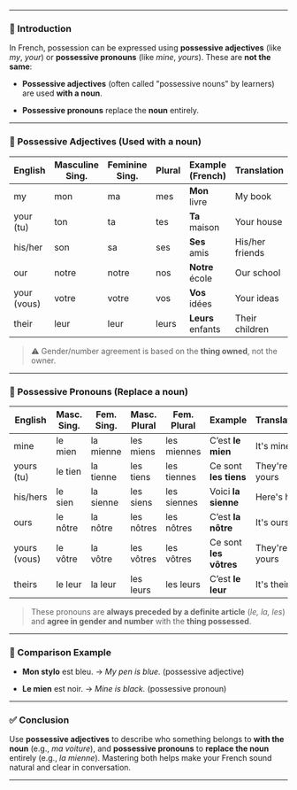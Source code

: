 
---
### 🧠 Introduction

In French, possession can be expressed using **possessive adjectives** (like _my_, _your_) or **possessive pronouns** (like _mine_, _yours_). These are **not the same**:

- **Possessive adjectives** (often called "possessive nouns" by learners) are used **with a noun**.
    
- **Possessive pronouns** replace the **noun** entirely.
    

---

### 📘 Possessive Adjectives (Used **with** a noun)

|English|Masculine Sing.|Feminine Sing.|Plural|Example (French)|Translation|
|---|---|---|---|---|---|
|my|mon|ma|mes|**Mon** livre|My book|
|your (tu)|ton|ta|tes|**Ta** maison|Your house|
|his/her|son|sa|ses|**Ses** amis|His/her friends|
|our|notre|notre|nos|**Notre** école|Our school|
|your (vous)|votre|votre|vos|**Vos** idées|Your ideas|
|their|leur|leur|leurs|**Leurs** enfants|Their children|

> ⚠️ Gender/number agreement is based on the **thing owned**, not the owner.

---

### 📘 Possessive Pronouns (Replace a noun)

|English|Masc. Sing.|Fem. Sing.|Masc. Plural|Fem. Plural|Example|Translation|
|---|---|---|---|---|---|---|
|mine|le mien|la mienne|les miens|les miennes|C’est **le mien**|It's mine|
|yours (tu)|le tien|la tienne|les tiens|les tiennes|Ce sont **les tiens**|They're yours|
|his/hers|le sien|la sienne|les siens|les siennes|Voici **la sienne**|Here's hers|
|ours|le nôtre|la nôtre|les nôtres|les nôtres|C’est **la nôtre**|It's ours|
|yours (vous)|le vôtre|la vôtre|les vôtres|les vôtres|Ce sont **les vôtres**|They're yours|
|theirs|le leur|la leur|les leurs|les leurs|C’est **le leur**|It's theirs|

> These pronouns are **always preceded by a definite article** (_le, la, les_) and **agree in gender and number** with the **thing possessed**.

---

### 🧩 Comparison Example

- **Mon stylo** est bleu. → _My pen is blue._ (possessive adjective)
    
- **Le mien** est noir. → _Mine is black._ (possessive pronoun)
    

---

### ✅ Conclusion

Use **possessive adjectives** to describe who something belongs to **with the noun** (e.g., _ma voiture_), and **possessive pronouns** to **replace the noun** entirely (e.g., _la mienne_). Mastering both helps make your French sound natural and clear in conversation.

---